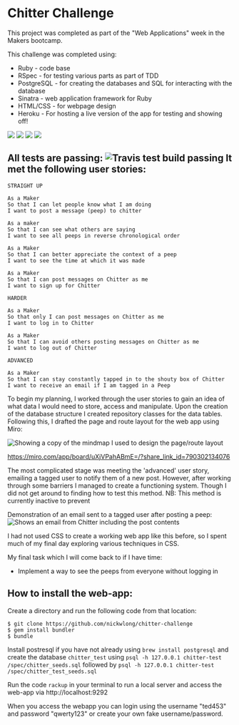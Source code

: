Chitter Challenge
=================

This project was completed as part of the "Web Applications" week in the Makers bootcamp.

This challenge was completed using:
* Ruby - code base
* RSpec - for testing various parts as part of TDD
* PostgreSQL - for creating the databases and SQL for interacting with the database
* Sinatra - web application framework for Ruby
* HTML/CSS - for webpage design
* Heroku - For hosting a live version of the app for testing and showing off!

<img src="https://img.shields.io/badge/Ruby-CC342D?style=for-the-badge&logo=ruby&logoColor=white"> <img src="https://img.shields.io/badge/PostgreSQL-316192?style=for-the-badge&logo=postgresql&logoColor=white"> <img src="https://img.shields.io/badge/Heroku-430098?style=for-the-badge&logo=heroku&logoColor=white"> <img src="https://img.shields.io/badge/HTML5-E34F26?style=for-the-badge&logo=html5&logoColor=white">

All tests are passing: ![Travis test build passing](https://app.travis-ci.com/nickwlong/chitter-challenge.svg?branch=testbranch)
It met the following user stories:
-------

```
STRAIGHT UP

As a Maker
So that I can let people know what I am doing  
I want to post a message (peep) to chitter

As a maker
So that I can see what others are saying  
I want to see all peeps in reverse chronological order

As a Maker
So that I can better appreciate the context of a peep
I want to see the time at which it was made

As a Maker
So that I can post messages on Chitter as me
I want to sign up for Chitter

HARDER

As a Maker
So that only I can post messages on Chitter as me
I want to log in to Chitter

As a Maker
So that I can avoid others posting messages on Chitter as me
I want to log out of Chitter

ADVANCED

As a Maker
So that I can stay constantly tapped in to the shouty box of Chitter
I want to receive an email if I am tagged in a Peep
```

To begin my planning, I worked through the user stories to gain an idea of what data I would need to store, access and manipulate. Upon the creation of the database structure I created repository classes for the data tables. Following this, I drafted the page and route layout for the web app using Miro:

![Showing a copy of the mindmap I used to design the page/route layout](https://i.imgur.com/hvihIX3.png)

https://miro.com/app/board/uXjVPahABmE=/?share_link_id=790302134076

The most complicated stage was meeting the 'advanced' user story, emailing a tagged user to notify them of a new post. However, after working through some barriers I managed to create a functioning system. Though I did not get around to finding how to test this method. NB: This method is currently inactive to prevent 

Demonstration of an email sent to a tagged user after posting a peep:
![Shows an email from Chitter including the post contents](https://i.imgur.com/jfPPY85.png)

I had not used CSS to create a working web app like this before, so I spent much of my final day exploring various techniques in CSS. 

My final task which I will come back to if I have time:
* Implement a way to see the peeps from everyone without logging in


## How to install the web-app:

Create a directory and run the following code from that location:

```
$ git clone https://github.com/nickwlong/chitter-challenge
$ gem install bundler
$ bundle
```
Install postresql if you have not already using `brew install postgresql` and create the database `chitter_test` using `psql -h 127.0.0.1 chitter-test /spec/chitter_seeds.sql` followed by `psql -h 127.0.0.1 chitter-test /spec/chitter_test_seeds.sql`

Run the code ```rackup``` in your terminal to run a local server and access the web-app via http://localhost:9292

When you access the webapp you can login using the username "ted453" and password "qwerty123" or create your own fake username/password. 